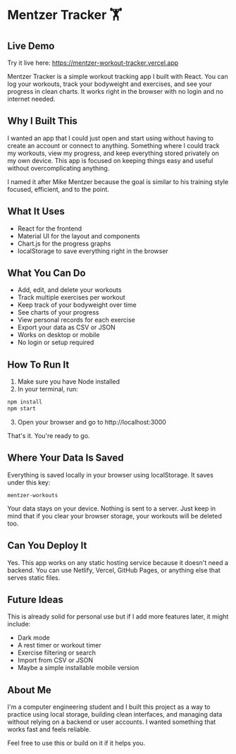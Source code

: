 # Mentzer Tracker 🏋️

## Live Demo

Try it live here: https://mentzer-workout-tracker.vercel.app

Mentzer Tracker is a simple workout tracking app I built with React. You can log your workouts, track your bodyweight and exercises, and see your progress in clean charts. It works right in the browser with no login and no internet needed.

## Why I Built This

I wanted an app that I could just open and start using without having to create an account or connect to anything. Something where I could track my workouts, view my progress, and keep everything stored privately on my own device. This app is focused on keeping things easy and useful without overcomplicating anything.

I named it after Mike Mentzer because the goal is similar to his training style focused, efficient, and to the point.

## What It Uses

- React for the frontend
- Material UI for the layout and components
- Chart.js for the progress graphs
- localStorage to save everything right in the browser

## What You Can Do

- Add, edit, and delete your workouts
- Track multiple exercises per workout
- Keep track of your bodyweight over time
- See charts of your progress
- View personal records for each exercise
- Export your data as CSV or JSON
- Works on desktop or mobile
- No login or setup required

## How To Run It

1. Make sure you have Node installed
2. In your terminal, run:

```bash
npm install
npm start
```

3. Open your browser and go to http://localhost:3000

That's it. You're ready to go.

## Where Your Data Is Saved

Everything is saved locally in your browser using localStorage. It saves under this key:

```
mentzer-workouts
```

Your data stays on your device. Nothing is sent to a server. Just keep in mind that if you clear your browser storage, your workouts will be deleted too.

## Can You Deploy It

Yes. This app works on any static hosting service because it doesn't need a backend. You can use Netlify, Vercel, GitHub Pages, or anything else that serves static files.

## Future Ideas

This is already solid for personal use but if I add more features later, it might include:

- Dark mode
- A rest timer or workout timer
- Exercise filtering or search
- Import from CSV or JSON
- Maybe a simple installable mobile version

## About Me

I'm a computer engineering student and I built this project as a way to practice using local storage, building clean interfaces, and managing data without relying on a backend or user accounts. I wanted something that works fast and feels reliable.

Feel free to use this or build on it if it helps you.